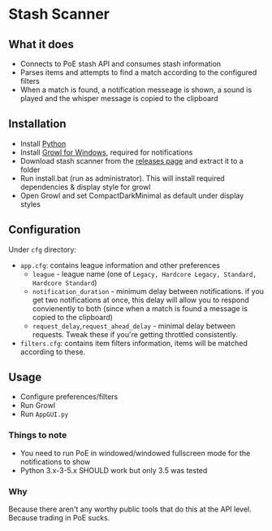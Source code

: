 # Stash Scanner

## What it does
- Connects to PoE stash API and consumes stash information
- Parses items and attempts to find a match according to the configured filters
- When a match is found, a notification messeage is shown, a sound is played and the whisper message is copied to the clipboard

## Installation
- Install [Python](https://www.python.org/ftp/python/3.5.2/python-3.5.2.exe)
- Install [Growl for Windows](http://www.growlforwindows.com/gfw/d.ashx?f=GrowlInstaller.exe), required for notifications
- Download stash scanner from the [releases page](../../releases) and extract it to a folder
- Run install.bat (run as administrator). This will install required dependencies & display style for growl
- Open Growl and set CompactDarkMinimal as default under display styles

## Configuration
Under `cfg` directory:
- `app.cfg`: contains league information and other preferences
  - `league` - league name (one of `Legacy, Hardcore Legacy, Standard, Hardcore Standard`)
  - `notification_duration` - minimum delay between notifications. if you get two notifications at once, this delay will allow you to respond convienently to both (since when a match is found a message is copied to the clipboard)
  - `request_delay`,`request_ahead_delay` - minimal delay between requests. Tweak these if you're getting throttled consistently.
- `filters.cfg`: contains item filters information, items will be matched according to these.

## Usage
- Configure preferences/filters
- Run Growl
- Run `AppGUI.py`

### Things to note
- You need to run PoE in windowed/windowed fullscreen mode for the notifications to show
- Python 3.x-3-5.x SHOULD work but only 3.5 was tested

### Why
Because there aren't any worthy public tools that do this at the API level.
Because trading in PoE sucks.